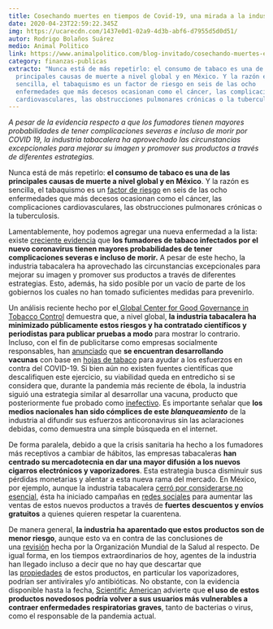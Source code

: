 ```yaml
---
title: Cosechando muertes en tiempos de Covid-19, una mirada a la industria tabacalera
date: 2020-04-23T22:59:22.345Z
img: https://ucarecdn.com/1437e0d1-02a9-4d3b-abf6-d7955d5d0d51/
autor: Rodrigo Bolaños Suárez
medio: Animal Politico
link: https://www.animalpolitico.com/blog-invitado/cosechando-muertes-en-tiempos-de-covid-19-una-mirada-a-la-industria-tabacalera/
category: finanzas-publicas
extracto: "Nunca está de más repetirlo: el consumo de tabaco es una de las
  principales causas de muerte a nivel global y en México. Y la razón es
  sencilla, el tabaquismo es un factor de riesgo en seis de las ocho
  enfermedades que más decesos ocasionan como el cáncer, las complicaciones
  cardiovasculares, las obstrucciones pulmonares crónicas o la tuberculosis."
---
```

*A pesar de la evidencia respecto a que los fumadores tienen mayores probabilidades de tener complicaciones severas e incluso de morir por COVID 19, la industria tabacalera ha aprovechado las circunstancias excepcionales para mejorar su imagen y promover sus productos a través de diferentes estrategias.*

Nunca está de más repetirlo: **el consumo de tabaco es una de las principales causas de muerte a nivel global y en México**. Y la razón es sencilla, el tabaquismo es un [factor de riesgo](https://www.tobaccofreekids.org/assets/global/pdfs/en/Tobacco_and_NCD_en.pdf) en seis de las ocho enfermedades que más decesos ocasionan como el cáncer, las complicaciones cardiovasculares, las obstrucciones pulmonares crónicas o la tuberculosis.

Lamentablemente, hoy podemos agregar una nueva enfermedad a la lista: existe [creciente evidencia](http://www.tobaccoinduceddiseases.org/COVID-19-and-smoking-A-systematic-review-of-the-evidence,119324,0,2.html) que **los fumadores de tabaco infectados por el nuevo coronavirus tienen mayores probabilidades de tener complicaciones severas e incluso de morir.** A pesar de este hecho, la industria tabacalera ha aprovechado las circunstancias excepcionales para mejorar su imagen y promover sus productos a través de diferentes estrategias. Esto, además, ha sido posible por un vacío de parte de los gobiernos los cuales no han tomado suficientes medidas para prevenirlo.

Un análisis reciente hecho por el[ Global Center for Good Governance in Tobacco Control](https://ggtc.world/wp-content/uploads/2020/03/GGTC-Briefing-NOTE-COVID-FINAL-3.25.2020.pdf) demuestra que, a nivel global, **la industria tabacalera ha minimizado públicamente estos riesgos y ha contratado científicos y periodistas para publicar pruebas a modo** para mostrar lo contrario. Incluso, con el fin de publicitarse como empresas socialmente responsables, han [anunciado](https://www.bat.com/group/sites/UK__9D9KCY.nsf/vwPagesWebLive/DOBN8QNL) que **se encuentran desarrollando vacunas** con base en [hojas de tabaco](https://www.pmi.com/media-center/news/medicago-develops-a-plant-based-vaccine-for-coronavirus) para ayudar a los esfuerzos en contra del COVID-19. Si bien aún no existen fuentes científicas que descalifiquen este ejercicio, su viabilidad queda en entredicho si se considera que, durante la pandemia más reciente de ébola, la industria siguió una estrategia similar al desarrollar una vacuna, producto que posteriormente fue probado como [inefectivo](https://www.ncbi.nlm.nih.gov/pmc/articles/PMC5086427/). Es importante señalar que **los medios nacionales han sido cómplices de este *blanqueamiento*** de la industria al difundir sus esfuerzos anticoronavirus sin las aclaraciones debidas, como demuestra una simple búsqueda en el internet.

De forma paralela, debido a que la crisis sanitaria ha hecho a los fumadores más receptivos a cambiar de hábitos, las empresas tabacaleras **han centrado su mercadotecnia en dar una mayor difusión a los nuevos cigarros electrónicos y vaporizadores**. Esta estrategia busca disminuir sus pérdidas monetarias y alentar a esta nueva rama del mercado. En México, por ejemplo, aunque la industria tabacalera [cerró por considerarse no esencial](https://www.radioformula.com.mx/noticias/20200403/cigarros-british-american-tobacco-suspension-desabasto-coronavirus-mexico-2020/), ésta ha iniciado campañas en [redes sociales](https://www.instagram.com/govypemx/?hl=es-la) para aumentar las ventas de estos nuevos productos a través de **fuertes descuentos y envíos gratuitos** a quienes quieren respetar la cuarentena.

De manera general, **la industria ha aparentado que estos productos son de menor riesgo**, aunque esto va en contra de las conclusiones de una [revisión](https://www.who.int/tobacco/industry/product_regulation/BackgroundPapersENDS3_4November-.pdf) hecha por la Organización Mundial de la Salud al respecto. De igual forma, en los tiempos extraordinarios de hoy, agentes de la industria han llegado incluso a decir que no hay que descartar que las [propiedades](http://www.ecigarette-research.org/research/index.php/whats-new/2020/278-corona) de estos productos, en particular los vaporizadores, podrían ser antivirales y/o antibióticas. No obstante, con la evidencia disponible hasta la fecha, [Scientific American](https://www.scientificamerican.com/article/smoking-or-vaping-may-increase-the-risk-of-a-severe-coronavirus-infection1/?amp) advierte que **el uso de estos productos novedosos podría volver a sus usuarios más vulnerables a contraer enfermedades respiratorias graves**, tanto de bacterias o virus, como el responsable de la pandemia actual.